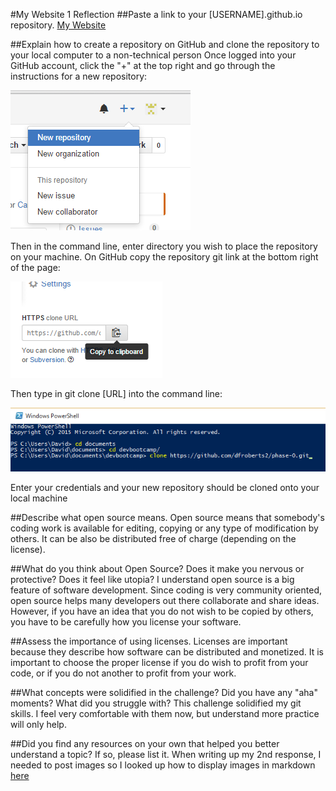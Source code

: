 #My Website 1 Reflection 
##Paste a link to your [USERNAME].github.io repository.
[My Website](https://dfroberts.github.io)

##Explain how to create a repository on GitHub and clone the repository to your local computer to a non-technical person
Once logged into your GitHub account, click the "+" at the top right and go through the instructions for a new repository: 

![New Repository Image](new_repository.png)

Then in the command line, enter directory you wish to place the repository on your machine. On GitHub copy the repository git link at the bottom right of the page:

![Git Clone URL Image](git_clone_url.png)

Then type in git clone [URL] into the command line:

![Git Clone Command](git_clone_command.png)

Enter your credentials and your new repository should be cloned onto your local machine

##Describe what open source means.
Open source means that somebody's coding work is available for editing, copying or any type of modification by others. It can be also be distributed free of charge (depending on the license).

##What do you think about Open Source? Does it make you nervous or protective? Does it feel like utopia?
I understand open source is a big feature of software development. Since coding is very community oriented, open source helps many developers out there collaborate and share ideas. However, if you have an idea that you do not wish to be copied by others, you have to be carefully how you license your software.

##Assess the importance of using licenses.
Licenses are important because they describe how software can be distributed and monetized. It is important to choose the proper license if you do wish to profit from your code, or if you do not another to profit from your work.

##What concepts were solidified in the challenge? Did you have any "aha" moments? What did you struggle with?
This challenge solidified my git skills. I feel very comfortable with them now, but understand more practice will only help.

##Did you find any resources on your own that helped you better understand a topic? If so, please list it.
When writing up my 2nd response, I needed to post images so I looked up how to display images in markdown [here](https://guides.github.com/features/mastering-markdown/)
